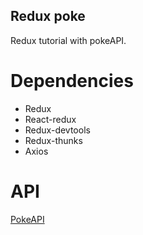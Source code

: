 
## Redux poke

Redux tutorial with pokeAPI.

# Dependencies
- Redux
- React-redux
- Redux-devtools
- Redux-thunks
- Axios

# API
[PokeAPI](https://pokeapi.co/)